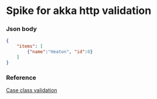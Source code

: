# Spike for akka http validation

### Json body

```json
{
	"items": [
		{"name":"Heaton", "id":0}
	]
}
```

### Reference

[Case class validation](https://doc.akka.io/docs/akka-http/current/routing-dsl/case-class-extraction.html?language=scala#case-class-validation)